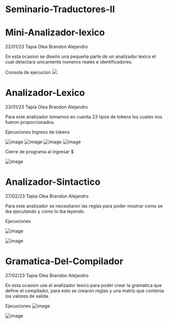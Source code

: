 # Seminario-Traductores-II

# Mini-Analizador-lexico
22/01/23
Tapia Olea Brandon Alejandro

En esta ocasion se diseño una pequeña parte de un analizador lexico el cual detectara unicamente numeros reales e identificadores.  

Consola de ejecucion 
![](https://user-images.githubusercontent.com/123348504/213971866-111a77bd-4ed3-45af-8c97-99526130d152.png)

# Analizador-Lexico

23/01/23
Tapia Olea Brandon Alejandro

Para este analizador tomamos en cuenta 23 tipos de tokens los cuales nos fueron proporcionados.

Ejecuciones 
Ingreso de tokens

![image](https://user-images.githubusercontent.com/123348504/214215277-0b21128b-a23d-4e44-9f6d-7ce793f6300a.png)
![image](https://user-images.githubusercontent.com/123348504/214215368-885f7307-9601-4d77-955d-2f2a9fe7a6a6.png)
![image](https://user-images.githubusercontent.com/123348504/214609048-69e3a031-40e0-4ece-a0a0-56c2c57d8f95.png)
![image](https://user-images.githubusercontent.com/123348504/214214358-31ad3316-78bd-47c0-a0ba-739b6613c7cb.png)

Cierre de programa al ingresar $

![image](https://user-images.githubusercontent.com/123348504/214215620-3b0e8de4-6ea1-48f2-ab1d-b7690774b98a.png)

# Analizador-Sintactico

27/02/23
Tapia Olea Brandon Alejandro

Para este analizador se necesitaron las reglas para poder mostrar como se iba ejecutando y como lo iba leyendo.

Ejecuciones 

![image](https://user-images.githubusercontent.com/123348504/221752600-cf25e3f1-63b5-4d16-a479-d1da8c67f7c9.png)

![image](https://user-images.githubusercontent.com/123348504/221752719-9313f8a3-6af3-426d-a50d-c5bc2c97d600.png)


# Gramatica-Del-Compilador

27/02/23
Tapia Olea Brandon Alejandro

En esta ocasion use el analizador lexico para poder crear la gramatica que define el compilador, para esto se crearon reglas y una matriz que contenia los valores de salida.

Ejecuciones 
![image](https://user-images.githubusercontent.com/123348504/221755692-4e306798-5597-4ea0-817b-97ef0cc23493.png)

![image](https://user-images.githubusercontent.com/123348504/221756111-bcd6b14a-4a58-4aa6-aada-23b826cf1568.png)
